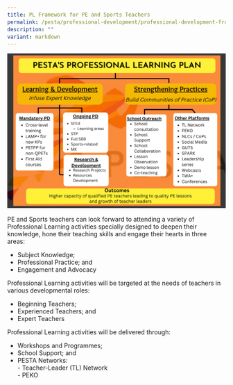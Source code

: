 ```yaml
---
title: PL Framework for PE and Sports Teachers
permalink: /pesta/professional-development/professional-development-framework-for-pe-and-sports-teachers/
description: ""
variant: markdown
---
```

![Professional Learning Framework](/images/PESTA_PL_Framework.png)

PE and Sports teachers can look forward to attending a variety of Professional Learning activities specially designed to deepen their knowledge, hone their teaching skills and engage their hearts in three areas:

*   Subject Knowledge;
*   Professional Practice; and
*   Engagement and Advocacy  
      
    

Professional Learning activities will be targeted at the needs of teachers in various developmental roles:

*   Beginning Teachers;
*   Experienced Teachers; and
*   Expert Teachers

  

Professional Learning activities will be delivered through:

*   Workshops and Programmes;
*   School Support; and
*   PESTA Networks:   
    \- Teacher-Leader (TL) Network  
    \- PEKO